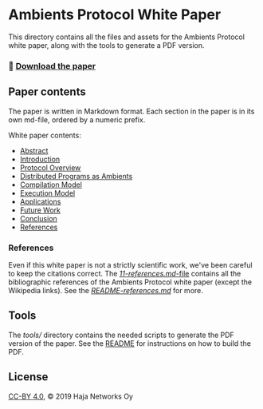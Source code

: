 # Ambients Protocol White Paper

This directory contains all the files and assets for the Ambients Protocol white paper, along with the tools to generate a PDF version.

### 📄 [Download the paper](https://github.com/ambientsprotocol/whitepaper/raw/master/ambients.pdf)

## Paper contents
The paper is written in Markdown format. Each section in the paper is in its own md-file, ordered by a numeric prefix.

White paper contents:
- [Abstract](/01-abstract.md)
- [Introduction](/03-introduction.md)
- [Protocol Overview](/04-protocol-overview.md)
- [Distributed Programs as Ambients](/05-distributed-programs-as-ambients.md)
- [Compilation Model](/06-compilation-model.md)
- [Execution Model](/07-execution-model.md)
- [Applications](/08-applications.md)
- [Future Work](/09-future-work.md)
- [Conclusion](/10-conclusion.md)
- [References](/11-references.md)

### References

Even if this white paper is not a strictly scientific work, we've been careful to keep the citations correct. The [_11-references.md_-file](/11-references.md) contains all the bibliographic references of the Ambients Protocol white paper (except the Wikipedia links). See the [_README-references.md_](/README-references.md) for more.

## Tools
The _tools/_ directory contains the needed scripts to generate the PDF version of the paper. See the [README](/tools/README.md) for instructions on how to build the PDF.

## License

 [CC-BY 4.0](LICENSE), © 2019 Haja Networks Oy
